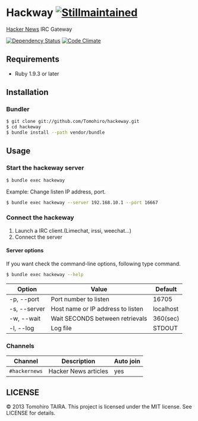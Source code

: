 Hackway [![Stillmaintained](http://stillmaintained.com/Tomohiro/hackway.png)](http://stillmaintained.com/Tomohiro/hackway)
================================================================================

[Hacker News](http://news.ycombinator.com/news) IRC Gateway


[![Dependency Status](https://gemnasium.com/Tomohiro/hackway.png)](https://gemnasium.com/Tomohiro/hackway)
[![Code Climate](https://codeclimate.com/github/Tomohiro/hackway.png)](https://codeclimate.com/github/Tomohiro/hackway)


Requirements
-------------------------------------------------------------------------------

- Ruby 1.9.3 or later


Installation
--------------------------------------------------------------------------------

### Bundler

```sh
$ git clone git://github.com/Tomohiro/hackeway.git
$ cd hackeway
$ bundle install --path vendor/bundle
```


Usage
--------------------------------------------------------------------------------

### Start the hackeway server

```sh
$ bundle exec hackeway
```

Example: Change listen IP address, port.

```sh
$ bundle exec hackeway --server 192.168.10.1 --port 16667
```


### Connect the hackeway

1. Launch a IRC client.(Limechat, irssi, weechat...)
2. Connect the server


#### Server options

If you want check the command-line options, following type command. 

```sh
$ bundle exec hackeway --help
```

Option       | Value                              | Default
-----------  | ---------------------------------- | ----------
-p, --port   | Port number to listen              | 16705
-s, --server | Host name or IP address to listen  | localhost
-w, --wait   | Wait SECONDS between retrievals    | 360(sec)
-l, --log    | Log file                           | STDOUT



### Channels

Channel       | Description          | Auto join
------------  | -------------------- | ---------
`#hackernews` | Hacker News articles | yes


LICENSE
--------------------------------------------------------------------------------

&copy; 2013 Tomohiro TAIRA.
This project is licensed under the MIT license.
See LICENSE for details.
